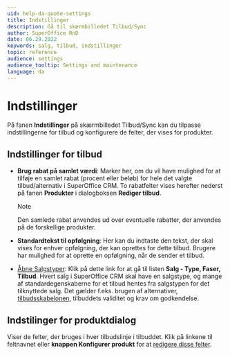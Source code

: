 ```yaml
---
uid: help-da-quote-settings
title: Indstillinger
description: Gå til skærmbilledet Tilbud/Sync
author: SuperOffice RnD
date: 06.29.2022
keywords: salg, tilbud, indstillinger
topic: reference
audience: settings
audience_tooltip: Settings and maintenance
language: da
---
```


# Indstillinger

På fanen **Indstillinger** på skærmbilledet Tilbud/Sync kan du tilpasse indstillingerne for tilbud og konfigurere de felter, der vises for produkter.

## Indstillinger for tilbud

* **Brug rabat på samlet værdi**: Marker her, om du vil have mulighed for at tilføje en samlet rabat (procent eller beløb) for hele det valgte tilbud/alternativ i SuperOffice CRM. To rabatfelter vises herefter nederst på fanen **Produkter** i dialogboksen **Rediger tilbud**.

    > [!NOTE]
    > Den samlede rabat anvendes ud over eventuelle rabatter, der anvendes på de forskellige produkter.

* **Standardtekst til opfølgning**: Her kan du indtaste den tekst, der skal vises for enhver opfølgning, der kan oprettes for dette tilbud. Brugere har mulighed for at oprette en opfølgning, når de sender et tilbud.

* [Åbne Salgstyper][1]: Klik på dette link for at gå til listen **Salg - Type, Faser, Tilbud**. Hvert salg i SuperOffice CRM skal have en salgstype, og mange af standardegenskaberne for et tilbud hentes fra salgstypen for det tilknyttede salg. Det gælder f.eks. brugen af alternativer, [tilbudsskabelonen][3], tilbuddets validitet og krav om godkendelse.

## Indstilinger for produktdialog

Viser de felter, der bruges i hver tilbudslinje i tilbuddet. Klik på linkene til feltnavnet eller **knappen Konfigurer produkt** for at [redigere disse felter][2].

<!-- Referenced links -->
[1]: ../../../sale/learn/screen/sales-type-for-stages.md
[2]: product/configure.md
[3]: ../../../document/templates/learn/quote-templates.md

<!-- Referenced images -->
